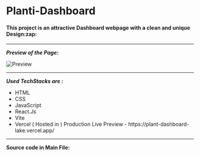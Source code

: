 # Planti-Dashboard

<h4>This project is an attractive Dashboard webpage with a clean and unique Design:zap:</h4>

---

**_Preview of the Page:_**

![Preview](https://github.com/iamtheSk/planti_dashboard/assets/116950828/8eed6d53-f90b-4a5c-8e63-a9a2870d72dc)


---


**_Used TechStacks are :_**
<ul>
  <li>HTML</li>
  <li>CSS</li>
  <li>JavaScript</li>
  <li>React.Js</li>
  <li>Vite</li>
  <li>Vercel ( Hosted in ) Production Live Preview - https://plant-dashboard-lake.vercel.app/ </li>
  </ul>
  
---

**Source code in Main File:**
